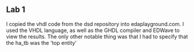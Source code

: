## Lab 1

I copied the vhdl code from the dsd repository into edaplayground.com. I used the VHDL language, as well as the GHDL compiler and EDWave to view the results. The only other notable thing was that I had to specify
that the ha_tb was the 'top entity'
